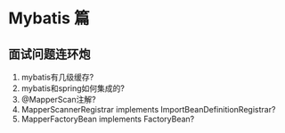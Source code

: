 # Mybatis 篇

## 面试问题连环炮

1. mybatis有几级缓存?
2. mybatis和spring如何集成的?
3. @MapperScan注解?
4. MapperScannerRegistrar implements ImportBeanDefinitionRegistrar?
5. MapperFactoryBean implements FactoryBean?

